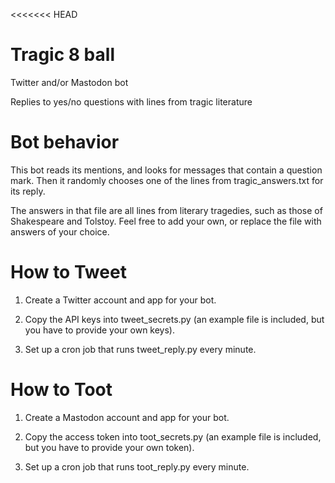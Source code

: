 <<<<<<< HEAD
# Tragic 8 ball #
Twitter and/or Mastodon bot

Replies to yes/no questions with lines from tragic literature

# Bot behavior #

This bot reads its mentions, and looks for messages that contain a question
mark. Then it randomly chooses one of the lines from tragic_answers.txt for
its reply. 

The answers in that file are all lines from literary tragedies, such as
those of Shakespeare and Tolstoy. Feel free to add your own, or replace the
file with answers of your choice.

# How to Tweet #

1. Create a Twitter account and app for your bot. 

2. Copy the API keys into tweet_secrets.py (an example file is included, but
you have to provide your own keys).

3. Set up a cron job that runs tweet_reply.py every minute.

# How to Toot #

1. Create a Mastodon account and app for your bot. 

2. Copy the access token into toot_secrets.py (an example file is included,
but you have to provide your own token).

3. Set up a cron job that runs toot_reply.py every minute.
